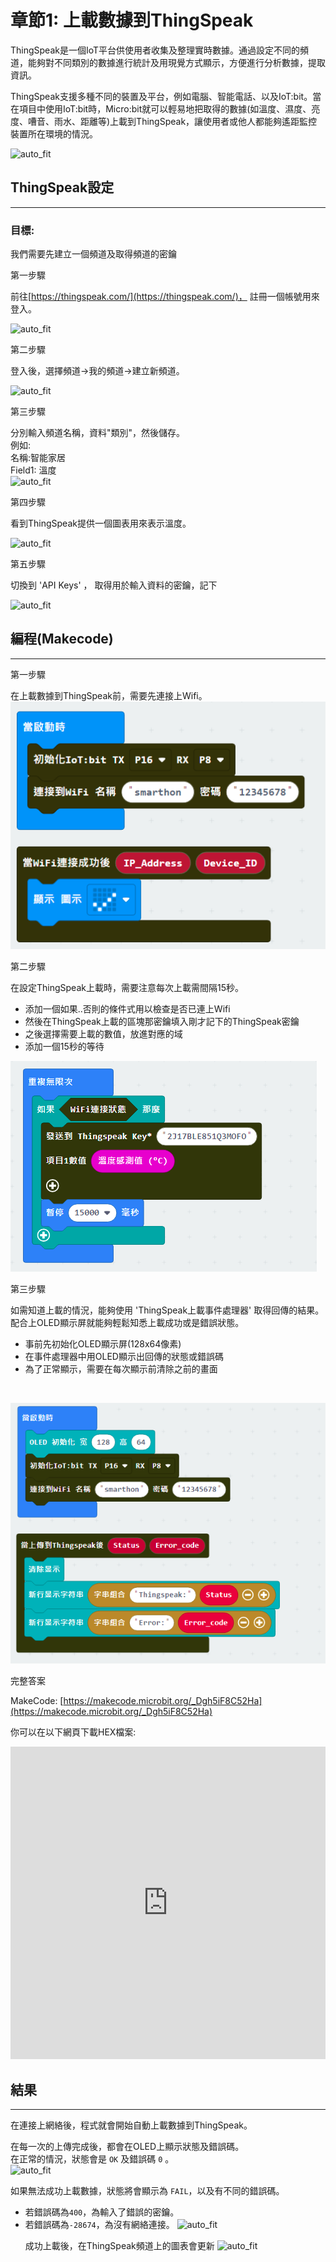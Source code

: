 # 章節1: 上載數據到ThingSpeak

ThingSpeak是一個IoT平台供使用者收集及整理實時數據。通過設定不同的頻道，能夠對不同類別的數據進行統計及用現覺方式顯示，方便進行分析數據，提取資訊。<P>
ThingSpeak支援多種不同的裝置及平台，例如電腦、智能電話、以及IoT:bit。當在項目中使用IoT:bit時，Micro:bit就可以輕易地把取得的數據(如溫度、濕度、亮度、嘈音、雨水、距離等)上載到ThingSpeak，讓使用者或他人都能夠遙距監控裝置所在環境的情況。
<BR><P>
![auto_fit](images/Ch1/Ch1_des.png)<P>

## ThingSpeak設定
<HR>

<H3>目標:</H3> 我們需要先建立一個頻道及取得頻道的密鑰

<span id="subtitle" >第一步驟</span><P>
前往[https://thingspeak.com/](https://thingspeak.com/)， 註冊一個帳號用來登入。<BR><P>
![auto_fit](images/Ch1/Ch1_reg1.png)<P>

<span id="subtitle" >第二步驟</span><P>
登入後，選擇頻道->我的頻道->建立新頻道。<BR><P>
![auto_fit](images/Ch1/Ch1_reg2.png)<P>

<span id="subtitle" >第三步驟</span><P>
分別輸入頻道名稱，資料"類別"，然後儲存。<BR>
例如:<BR>
名稱:智能家居<BR>
Field1: 溫度<BR>
![auto_fit](images/Ch1/Ch1_reg3.png)<P>

<span id="subtitle" >第四步驟</span><P>
看到ThingSpeak提供一個圖表用來表示溫度。 <BR><P>
![auto_fit](images/Ch1/Ch1_reg4.png)<P>

<span id="subtitle" >第五步驟</span><P>
切換到 'API Keys' ， 取得用於輸入資料的密鑰，記下<BR><P>
![auto_fit](images/Ch1/Ch1_reg5.png)<P>

## 編程(Makecode)
<HR>

<span id="subtitle" >第一步驟</span><P>
在上載數據到ThingSpeak前，需要先連接上Wifi。<BR>
![auto_fit](images/Ch1/Ch1_p2.png)<P>

<span id="subtitle" >第二步驟</span><P>
在設定ThingSpeak上載時，需要注意每次上載需間隔15秒。<BR>

* 添加一個如果..否則的條件式用以檢查是否已連上Wifi
* 然後在ThingSpeak上載的區塊那密鑰填入剛才記下的ThingSpeak密鑰
* 之後選擇需要上載的數值，放進對應的域
* 添加一個15秒的等待<P>

![auto_fit](images/Ch1/Ch1_p3.png)<P>

<span id="subtitle" >第三步驟</span><P>
如需知道上載的情況，能夠使用 'ThingSpeak上載事件處理器' 取得回傳的結果。配合上OLED顯示屏就能夠輕鬆知悉上載成功或是錯誤狀態。<BR>

* 事前先初始化OLED顯示屏(128x64像素)
* 在事件處理器中用OLED顯示出回傳的狀態或錯誤碼
* 為了正常顯示，需要在每次顯示前清除之前的畫面
<BR>

![auto_fit](images/Ch1/Ch1_p4.png)<P>


<span id="subtitle">完整答案<BR><P>
MakeCode: [https://makecode.microbit.org/_Dgh5iF8C52Ha](https://makecode.microbit.org/_Dgh5iF8C52Ha)<BR><P>
你可以在以下網頁下載HEX檔案:<BR>
<iframe src="https://makecode.microbit.org/#pub:_Dgh5iF8C52Ha" width="100%" height="500" frameborder="0"></iframe>

<P>

## 結果
<HR>

在連接上網絡後，程式就會開始自動上載數據到ThingSpeak。<P>
在每一次的上傳完成後，都會在OLED上顯示狀態及錯誤碼。<BR>
在正常的情況，狀態會是 `OK` 及錯誤碼 `0` 。<BR>
![auto_fit](images/Ch1/Ch1_result1.png)<P>
如果無法成功上載數據，狀態將會顯示為 `FAIL`，以及有不同的錯誤碼。<BR>
* 若錯誤碼為`400`，為輸入了錯誤的密鑰。
* 若錯誤碼為`-28674`，為沒有網絡連接。
![auto_fit](images/Ch1/Ch1_result1_1.png)<P>
成功上載後，在ThingSpeak頻道上的圖表會更新
![auto_fit](images/Ch1/Ch1_result2.png)<P>

